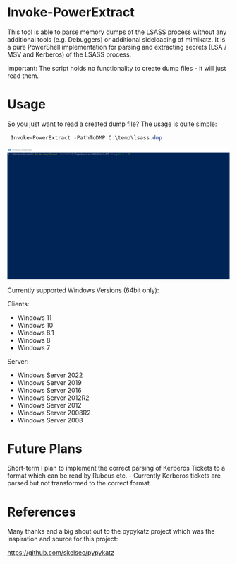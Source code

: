 # Invoke-PowerExtract

This tool is able to parse memory dumps of the LSASS process without any additional tools (e.g. Debuggers) or additional sideloading of mimikatz. It is a pure PowerShell implementation for parsing and extracting secrets (LSA / MSV and Kerberos) of the LSASS process.

Important: The script holds no functionality to create dump files - it will just read them.

# Usage 

So you just want to read a created dump file? The usage is quite simple:
```powershell
 Invoke-PowerExtract -PathToDMP C:\temp\lsass.dmp
```

![Example Extraction with the option "format-list"](Extraction.gif)

Currently supported Windows Versions (64bit only):

Clients:

- Windows 11
- Windows 10
- Windows 8.1
- Windows 8
- Windows 7

Server:

- Windows Server 2022
- Windows Server 2019
- Windows Server 2016
- Windows Server 2012R2
- Windows Server 2012
- Windows Server 2008R2
- Windows Server 2008


# Future Plans

 Short-term I plan to implement the correct parsing of Kerberos Tickets to a format which can be read by Rubeus etc. - Currently Kerberos tickets are parsed but not transformed to the correct format. 

# References 

Many thanks and a big shout out to the pypykatz project which was the inspiration and source for this project:

https://github.com/skelsec/pypykatz
 